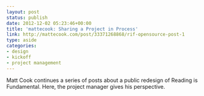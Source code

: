 ```yaml
---
layout: post
status: publish
date: 2012-12-02 05:23:46+00:00
title: 'mattecook: Sharing a Project in Process'
link: http://mattecook.com/post/33371268868/rif-opensource-post-1
type: aside
categories:
- design
- kickoff
- project management
---
```


Matt Cook continues a series of posts about a public redesign of Reading is Fundamental. Here, the project manager gives his perspective.
